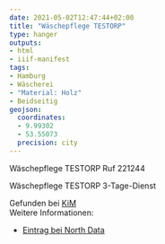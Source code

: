 ```yaml
---
date: 2021-05-02T12:47:44+02:00
title: "Wäschepflege TESTORP"
type: hanger
outputs:
- html
- iiif-manifest
tags:
- Hamburg
- Wäscherei
- "Material: Holz"
- Beidseitig
geojson:
  coordinates:
  - 9.99302
  - 53.55073
  precision: city
---
```


Wäschepflege TESTORP Ruf 221244

Wäschepflege TESTORP 3-Tage-Dienst

<div class="source">Gefunden bei <a href="https://www.neue-arbeit-brockensammlung.de/geschaefte/zweigstelle-kim/">KiM</a></div>

<div class="notes">
Weitere Informationen:
<ul>
<li><a href="https://www.northdata.de/Julius+Testorp+Die+W%C3%A4scherei+der+Hausfrau+chemische+Reinigung,+Hamburg/HRA+40454">Eintrag bei North Data</a></li>
</ul>
</div>
